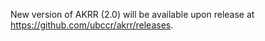 New version of AKRR (2.0) will be available upon release at <https://github.com/ubccr/akrr/releases>.










